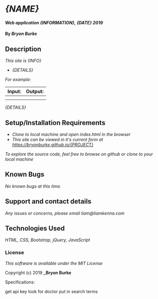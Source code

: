 # _{NAME}_

#### _Web application {INFORMATION}, {DATE} 2019_

#### By _**Bryon Burke**_

## Description

_This site is {INFO}_

* _{DETAILS}_

_For example:_

| Input:  | Output:   |
|---|---|
|||
|||

_{DETAILS}_

## Setup/Installation Requirements

* _Clone to local machine and open index.html in the browser_
* _This site can be viewed in it's current form at https://bryonburke.github.io/{PROJECT}_


_To explore the source code, feel free to browse on github or clone to your local machine_

## Known Bugs

_No known bugs at this time._

## Support and contact details

_Any issues or concerns, please email liam@liamkenna.com_

## Technologies Used

_HTML, CSS, Bootstrap, jQuery, JavaScript_

### License

*This software is available under the MIT License*

Copyright (c) 2019 **_Bryon Burke**

Specifications:

get api key look for doctor
put in search terms
